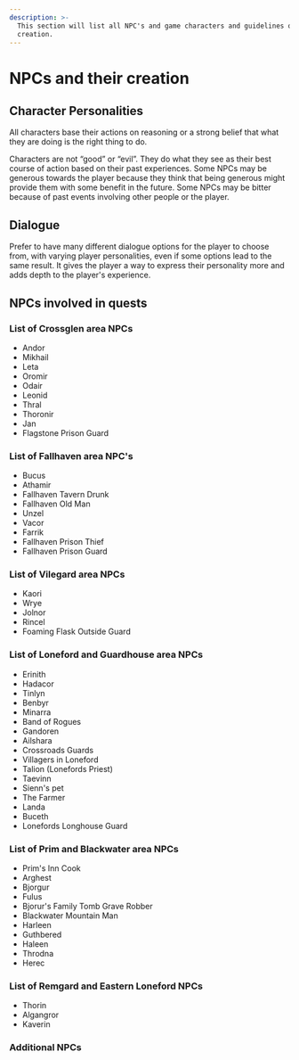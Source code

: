 ```yaml
---
description: >-
  This section will list all NPC's and game characters and guidelines on their
  creation.
---
```


# NPCs and their creation

## Character Personalities

All characters base their actions on reasoning or a strong belief that what they are doing is the right thing to do.

Characters are not “good” or “evil”. They do what they see as their best course of action based on their past experiences. Some NPCs may be generous towards the player because they think that being generous might provide them with some benefit in the future. Some NPCs may be bitter because of past events involving other people or the player.

## Dialogue

Prefer to have many different dialogue options for the player to choose from, with varying player personalities, even if some options lead to the same result. It gives the player a way to express their personality more and adds depth to the player's experience.

## NPCs involved in quests

### List of Crossglen area NPCs

* Andor
* Mikhail
* Leta
* Oromir
* Odair
* Leonid
* Thral
* Thoronir
* Jan
* Flagstone Prison Guard

### List of Fallhaven area NPC's

* Bucus
* Athamir
* Fallhaven Tavern Drunk
* Fallhaven Old Man
* Unzel
* Vacor
* Farrik
* Fallhaven Prison Thief
* Fallhaven Prison Guard

### List of Vilegard area NPCs

* Kaori
* Wrye
* Jolnor
* Rincel
* Foaming Flask Outside Guard

### List of Loneford and Guardhouse area NPCs

* Erinith
* Hadacor
* Tinlyn
* Benbyr
* Minarra
* Band of Rogues
* Gandoren
* Ailshara
* Crossroads Guards
* Villagers in Loneford
* Talion (Lonefords Priest)
* Taevinn
* Sienn's pet
* The Farmer
* Landa
* Buceth
* Lonefords Longhouse Guard

### List of Prim and Blackwater area NPCs

* Prim's Inn Cook
* Arghest
* Bjorgur
* Fulus
* Bjorur's Family Tomb Grave Robber
* Blackwater Mountain Man
* Harleen
* Guthbered
* Haleen
* Throdna
* Herec

### List of Remgard and Eastern Loneford NPCs

* Thorin
* Algangror
* Kaverin

### Additional NPCs
